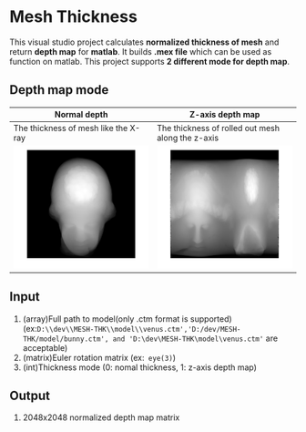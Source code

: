 # Mesh Thickness 

This visual studio project calculates **normalized thickness of mesh** and return **depth map** for **matlab**. It builds **.mex file**  which can be used as function on matlab.  This project supports **2 different mode for depth map**.
## Depth map mode
|Normal depth|Z-axis depth map  | 
|--|--|
|The thickness of mesh like the X-ray |The thickness of rolled out mesh along the z-axis|
|![the normal thickness](./img/normal.png)|![the z-axis thickness](./img/z-axis.png)|

## Input 
 1. (array)Full path to model(only .ctm format is supported)
(ex:`D:\\dev\\MESH-THK\\model\\venus.ctm','D:/dev/MESH-THK/model/bunny.ctm', and 'D:\dev\MESH-THK\model\venus.ctm'` are acceptable)
 2. (matrix)Euler rotation matrix 
(ex:` eye(3)`)
 3. (int)Thickness mode (0: nomal thickness, 1: z-axis depth map)

## Output

 1. 2048x2048 normalized depth map matrix
<!--stackedit_data:
eyJoaXN0b3J5IjpbMTE4NzgzMzc5OF19
-->